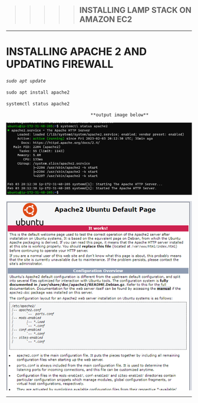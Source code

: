 >>>>> ## INSTALLING LAMP STACK ON AMAZON EC2
----
# INSTALLING APACHE 2 AND UPDATING FIREWALL

*`sudo apt update`*  

`sudo apt install apache2`

`systemctl status apache2`

                                    **output image below**

![Apache_status](Images/APACHE%20STATUS.png)

![Apache_output](./Images/Browser%20Output.png)

-------



